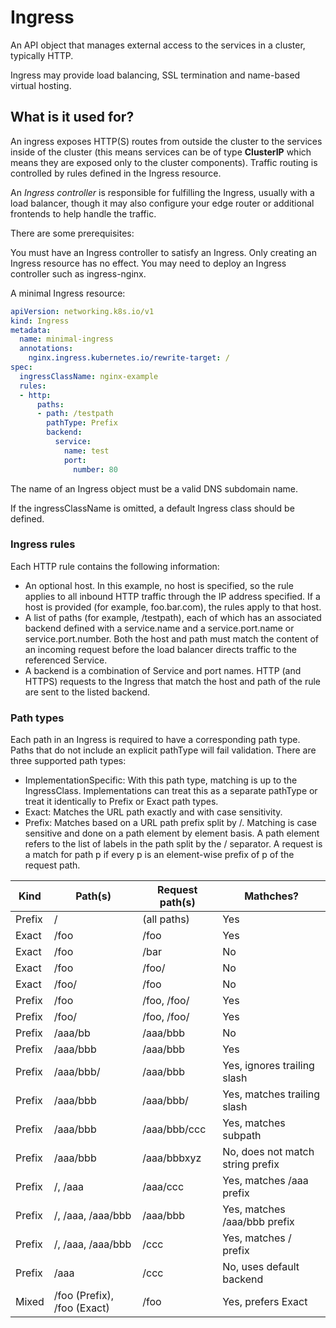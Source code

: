 # Ingress

An API object that manages external access to the services in a cluster, typically HTTP.

Ingress may provide load balancing, SSL termination and name-based virtual hosting.

## What is it used for?

An ingress exposes HTTP(S) routes from outside the cluster to the services inside of the cluster (this means services can be of type **ClusterIP** which means they are exposed only to the cluster components). Traffic routing is controlled by rules defined in the Ingress resource.

An *Ingress controller* is responsible for fulfilling the Ingress, usually with a load balancer, though it may also configure your edge router or additional frontends to help handle the traffic.

There are some prerequisites:

You must have an Ingress controller to satisfy an Ingress. Only creating an Ingress resource has no effect. You may need to deploy an Ingress controller such as ingress-nginx.

A minimal Ingress resource:

```yaml
apiVersion: networking.k8s.io/v1
kind: Ingress
metadata:
  name: minimal-ingress
  annotations:
    nginx.ingress.kubernetes.io/rewrite-target: /
spec:
  ingressClassName: nginx-example
  rules:
  - http:
      paths:
      - path: /testpath
        pathType: Prefix
        backend:
          service:
            name: test
            port:
              number: 80
```


The name of an Ingress object must be a valid DNS subdomain name.

If the ingressClassName is omitted, a default Ingress class should be defined.

### Ingress rules

Each HTTP rule contains the following information:
-   An optional host. In this example, no host is specified, so the rule applies to all inbound HTTP traffic through the IP address specified. If a host is provided (for example, foo.bar.com), the rules apply to that host.
-   A list of paths (for example, /testpath), each of which has an associated backend defined with a service.name and a service.port.name or service.port.number. Both the host and path must match the content of an incoming request before the load balancer directs traffic to the referenced Service.
-   A backend is a combination of Service and port names. HTTP (and HTTPS) requests to the Ingress that match the host and path of the rule are sent to the listed backend.

### Path types

Each path in an Ingress is required to have a corresponding path type. Paths that do not include an explicit pathType will fail validation. There are three supported path types:

-   ImplementationSpecific: With this path type, matching is up to the IngressClass. Implementations can treat this as a separate pathType or treat it identically to Prefix or Exact path types.
-   Exact: Matches the URL path exactly and with case sensitivity.
-   Prefix: Matches based on a URL path prefix split by /. Matching is case sensitive and done on a path element by element basis. A path element refers to the list of labels in the path split by the / separator. A request is a match for path p if every p is an element-wise prefix of p of the request path.

|Kind   | Path(s)   | Request path(s)   | Mathches? |
|-------|-----------|-------------------|-----------|
|Prefix | /         |(all paths)        |Yes        |
|Exact	|/foo	    |/foo	            |Yes
|Exact	|/foo	    |/bar	            |No
|Exact	|/foo	    |/foo/	            |No
|Exact	|/foo/	    |/foo	            |No
|Prefix	|/foo	    |/foo, /foo/	    |Yes
|Prefix	|/foo/	    |/foo, /foo/	    |Yes
|Prefix	|/aaa/bb	|/aaa/bbb	        |No
|Prefix	|/aaa/bbb	|/aaa/bbb	        |Yes
|Prefix	|/aaa/bbb/	|/aaa/bbb	        |Yes, ignores trailing slash
|Prefix	|/aaa/bbb	|/aaa/bbb/	        |Yes, matches trailing slash
|Prefix	|/aaa/bbb	|/aaa/bbb/ccc	    |Yes, matches subpath
|Prefix	|/aaa/bbb	|/aaa/bbbxyz	    |No, does not match string prefix
|Prefix	|/, /aaa	|/aaa/ccc	        |Yes, matches /aaa prefix
|Prefix	|/, /aaa, /aaa/bbb  |	/aaa/bbb    |Yes, matches /aaa/bbb prefix
|Prefix	|/, /aaa, /aaa/bbb  |	/ccc    |Yes, matches / prefix
|Prefix	|/aaa	    |/ccc   |No, uses default backend
|Mixed	|/foo (Prefix), /foo (Exact)    |/foo   |Yes, prefers Exact

